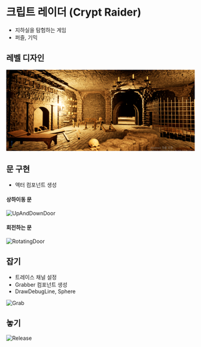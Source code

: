# 크립트 레이더 (Crypt Raider)
- 지하실을 탐험하는 게임
- 퍼즐, 기믹

## 레벨 디자인

![preview](./images/preview.png)

## 문 구현
- 액터 컴포넌트 생성

#### 상하이동 문

![UpAndDownDoor](./images/UpAndDownDoor.gif)

#### 회전하는 문

![RotatingDoor](./images/RotatingDoor.gif)

## 잡기
- 트레이스 채널 설정
- Grabber 컴포넌트 생성
- DrawDebugLine, Sphere
  
![Grab](./images/Grab.gif)

## 놓기

![Release](./images/Release.gif)
